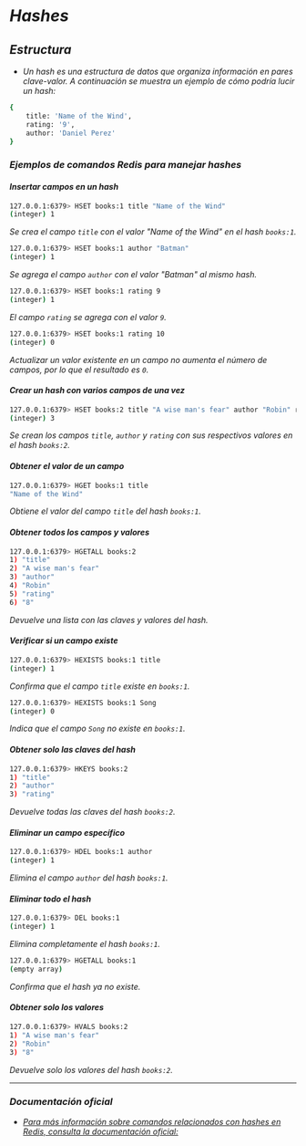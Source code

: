 <!-- Autor: Daniel Benjamin Perez Morales -->
<!-- GitHub: https://github.com/D4nitrix13 -->
<!-- Correo electrónico: danielperezdev@proton.me -->

# ***Hashes***

## ***Estructura***

- *Un hash es una estructura de datos que organiza información en pares clave-valor. A continuación se muestra un ejemplo de cómo podría lucir un hash:*

```bash
{
    title: 'Name of the Wind',
    rating: '9',
    author: 'Daniel Perez'
}
```

### ***Ejemplos de comandos Redis para manejar hashes***

#### ***Insertar campos en un hash***

```bash
127.0.0.1:6379> HSET books:1 title "Name of the Wind"
(integer) 1
```

*Se crea el campo `title` con el valor "Name of the Wind" en el hash `books:1`.*

```bash
127.0.0.1:6379> HSET books:1 author "Batman"
(integer) 1
```

*Se agrega el campo `author` con el valor "Batman" al mismo hash.*

```bash
127.0.0.1:6379> HSET books:1 rating 9
(integer) 1
```

*El campo `rating` se agrega con el valor `9`.*

```bash
127.0.0.1:6379> HSET books:1 rating 10
(integer) 0
```

*Actualizar un valor existente en un campo no aumenta el número de campos, por lo que el resultado es `0`.*

#### ***Crear un hash con varios campos de una vez***

```bash
127.0.0.1:6379> HSET books:2 title "A wise man's fear" author "Robin" rating 8
(integer) 3
```

*Se crean los campos `title`, `author` y `rating` con sus respectivos valores en el hash `books:2`.*

#### ***Obtener el valor de un campo***

```bash
127.0.0.1:6379> HGET books:1 title
"Name of the Wind"
```

*Obtiene el valor del campo `title` del hash `books:1`.*

#### ***Obtener todos los campos y valores***

```bash
127.0.0.1:6379> HGETALL books:2
1) "title"
2) "A wise man's fear"
3) "author"
4) "Robin"
5) "rating"
6) "8"
```

*Devuelve una lista con las claves y valores del hash.*

#### ***Verificar si un campo existe***

```bash
127.0.0.1:6379> HEXISTS books:1 title
(integer) 1
```

*Confirma que el campo `title` existe en `books:1`.*

```bash
127.0.0.1:6379> HEXISTS books:1 Song
(integer) 0
```

*Indica que el campo `Song` no existe en `books:1`.*

#### ***Obtener solo las claves del hash***

```bash
127.0.0.1:6379> HKEYS books:2
1) "title"
2) "author"
3) "rating"
```

*Devuelve todas las claves del hash `books:2`.*

#### ***Eliminar un campo específico***

```bash
127.0.0.1:6379> HDEL books:1 author
(integer) 1
```

*Elimina el campo `author` del hash `books:1`.*

#### ***Eliminar todo el hash***

```bash
127.0.0.1:6379> DEL books:1
(integer) 1
```

*Elimina completamente el hash `books:1`.*

```bash
127.0.0.1:6379> HGETALL books:1
(empty array)
```

*Confirma que el hash ya no existe.*

#### ***Obtener solo los valores***

```bash
127.0.0.1:6379> HVALS books:2
1) "A wise man's fear"
2) "Robin"
3) "8"
```

*Devuelve solo los valores del hash `books:2`.*

---

### ***Documentación oficial***

- *[Para más información sobre comandos relacionados con hashes en Redis, consulta la documentación oficial:](https://redis.io/docs/latest/commands/?group=hash "https://redis.io/docs/latest/commands/?group=hash")*
